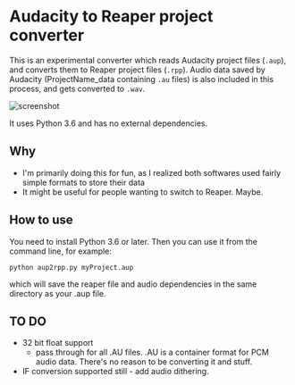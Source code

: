 Audacity to Reaper project converter
=====================================

This is an experimental converter which reads Audacity project files (`.aup`), and converts them to Reaper project files (`.rpp`). Audio data saved by Audacity (ProjectName_data containing `.au` files) is also included in this process, and gets converted to `.wav`.

![screenshot](https://user-images.githubusercontent.com/1311555/44623740-b77dbb80-a8ce-11e8-8c68-a870524f1116.png)

It uses Python 3.6 and has no external dependencies.


Why
----

- I'm primarily doing this for fun, as I realized both softwares used fairly simple formats to store their data
- It might be useful for people wanting to switch to Reaper. Maybe.


How to use
----------

You need to install Python 3.6 or later. Then you can use it from the command line, for example:
```
python aup2rpp.py myProject.aup
```

which will save the reaper file and audio dependencies in the same directory as your .aup file.



TO DO
------
* 32 bit float support
  * pass through for all .AU files. .AU is a container format for PCM audio data. There's no reason to be converting it and stuff.
* IF conversion supported still - add audio dithering.
